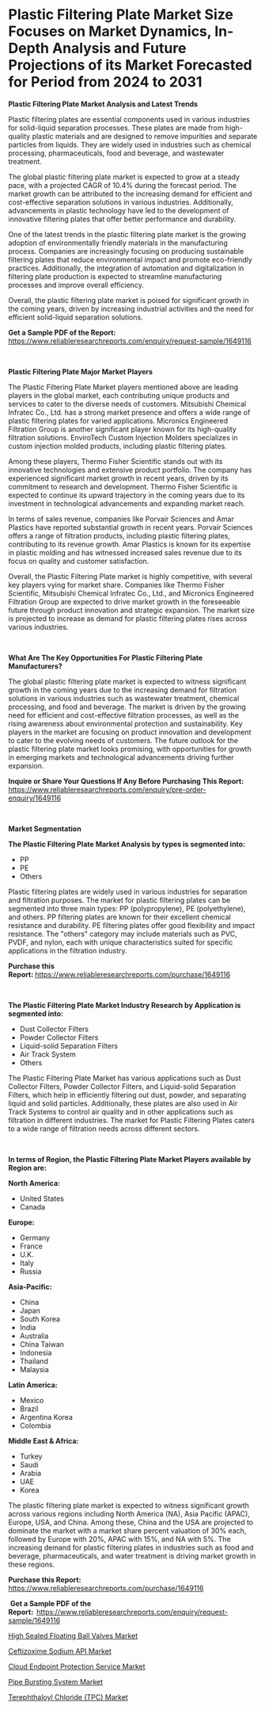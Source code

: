 <p><h1>Plastic Filtering Plate Market Size Focuses on Market Dynamics, In-Depth Analysis and Future Projections of its Market Forecasted for Period from 2024 to 2031</h1></p><p><strong>Plastic Filtering Plate Market Analysis and Latest Trends</strong></p>
<p><p>Plastic filtering plates are essential components used in various industries for solid-liquid separation processes. These plates are made from high-quality plastic materials and are designed to remove impurities and separate particles from liquids. They are widely used in industries such as chemical processing, pharmaceuticals, food and beverage, and wastewater treatment.</p><p>The global plastic filtering plate market is expected to grow at a steady pace, with a projected CAGR of 10.4% during the forecast period. The market growth can be attributed to the increasing demand for efficient and cost-effective separation solutions in various industries. Additionally, advancements in plastic technology have led to the development of innovative filtering plates that offer better performance and durability.</p><p>One of the latest trends in the plastic filtering plate market is the growing adoption of environmentally friendly materials in the manufacturing process. Companies are increasingly focusing on producing sustainable filtering plates that reduce environmental impact and promote eco-friendly practices. Additionally, the integration of automation and digitalization in filtering plate production is expected to streamline manufacturing processes and improve overall efficiency.</p><p>Overall, the plastic filtering plate market is poised for significant growth in the coming years, driven by increasing industrial activities and the need for efficient solid-liquid separation solutions.</p></p>
<p><strong>Get a Sample PDF of the Report:&nbsp;</strong> <a href="https://www.reliableresearchreports.com/enquiry/request-sample/1649116">https://www.reliableresearchreports.com/enquiry/request-sample/1649116</a></p>
<p>&nbsp;</p>
<p><strong>Plastic Filtering Plate Major Market Players</strong></p>
<p><p>The Plastic Filtering Plate Market players mentioned above are leading players in the global market, each contributing unique products and services to cater to the diverse needs of customers. Mitsubishi Chemical Infratec Co., Ltd. has a strong market presence and offers a wide range of plastic filtering plates for varied applications. Micronics Engineered Filtration Group is another significant player known for its high-quality filtration solutions. EnviroTech Custom Injection Molders specializes in custom injection molded products, including plastic filtering plates.</p><p>Among these players, Thermo Fisher Scientific stands out with its innovative technologies and extensive product portfolio. The company has experienced significant market growth in recent years, driven by its commitment to research and development. Thermo Fisher Scientific is expected to continue its upward trajectory in the coming years due to its investment in technological advancements and expanding market reach.</p><p>In terms of sales revenue, companies like Porvair Sciences and Amar Plastics have reported substantial growth in recent years. Porvair Sciences offers a range of filtration products, including plastic filtering plates, contributing to its revenue growth. Amar Plastics is known for its expertise in plastic molding and has witnessed increased sales revenue due to its focus on quality and customer satisfaction.</p><p>Overall, the Plastic Filtering Plate market is highly competitive, with several key players vying for market share. Companies like Thermo Fisher Scientific, Mitsubishi Chemical Infratec Co., Ltd., and Micronics Engineered Filtration Group are expected to drive market growth in the foreseeable future through product innovation and strategic expansion. The market size is projected to increase as demand for plastic filtering plates rises across various industries.</p></p>
<p>&nbsp;</p>
<p><strong>What Are The Key Opportunities For Plastic Filtering Plate Manufacturers?</strong></p>
<p><p>The global plastic filtering plate market is expected to witness significant growth in the coming years due to the increasing demand for filtration solutions in various industries such as wastewater treatment, chemical processing, and food and beverage. The market is driven by the growing need for efficient and cost-effective filtration processes, as well as the rising awareness about environmental protection and sustainability. Key players in the market are focusing on product innovation and development to cater to the evolving needs of customers. The future outlook for the plastic filtering plate market looks promising, with opportunities for growth in emerging markets and technological advancements driving further expansion.</p></p>
<p><strong>Inquire or Share Your Questions If Any Before Purchasing This Report:</strong> <a href="https://www.reliableresearchreports.com/enquiry/pre-order-enquiry/1649116">https://www.reliableresearchreports.com/enquiry/pre-order-enquiry/1649116</a></p>
<p>&nbsp;</p>
<p><strong>Market Segmentation</strong></p>
<p><strong>The Plastic Filtering Plate Market Analysis by types is segmented into:</strong></p>
<p><ul><li>PP</li><li>PE</li><li>Others</li></ul></p>
<p><p>Plastic filtering plates are widely used in various industries for separation and filtration purposes. The market for plastic filtering plates can be segmented into three main types: PP (polypropylene), PE (polyethylene), and others. PP filtering plates are known for their excellent chemical resistance and durability. PE filtering plates offer good flexibility and impact resistance. The "others" category may include materials such as PVC, PVDF, and nylon, each with unique characteristics suited for specific applications in the filtration industry.</p></p>
<p><strong>Purchase this Report:&nbsp;</strong><a href="https://www.reliableresearchreports.com/purchase/1649116">https://www.reliableresearchreports.com/purchase/1649116</a></p>
<p>&nbsp;</p>
<p><strong>The Plastic Filtering Plate Market Industry Research by Application is segmented into:</strong></p>
<p><ul><li>Dust Collector Filters</li><li>Powder Collector Filters</li><li>Liquid-solid Separation Filters</li><li>Air Track System</li><li>Others</li></ul></p>
<p><p>The Plastic Filtering Plate Market has various applications such as Dust Collector Filters, Powder Collector Filters, and Liquid-solid Separation Filters, which help in efficiently filtering out dust, powder, and separating liquid and solid particles. Additionally, these plates are also used in Air Track Systems to control air quality and in other applications such as filtration in different industries. The market for Plastic Filtering Plates caters to a wide range of filtration needs across different sectors.</p></p>
<p>&nbsp;</p>
<p><strong>In terms of Region, the Plastic Filtering Plate Market Players available by Region are:</strong></p>
<p>
    <p> <strong> North America: </strong>
        <ul>
            <li>United States</li>
            <li>Canada</li>
        </ul>
        </p> 
    <p> <strong> Europe: </strong>
        <ul>
            <li>Germany</li>
            <li>France</li>
            <li>U.K.</li>
            <li>Italy</li>
            <li>Russia</li>
        </ul>
        </p> 
    <p> <strong> Asia-Pacific: </strong>
        <ul>
            <li>China</li>
            <li>Japan</li>
            <li>South Korea</li>
            <li>India</li>
            <li>Australia</li>
            <li>China Taiwan</li>
            <li>Indonesia</li>
            <li>Thailand</li>
            <li>Malaysia</li>
        </ul>
        </p> 
    <p> <strong> Latin America: </strong>
        <ul>
            <li>Mexico</li>
            <li>Brazil</li>
            <li>Argentina Korea</li>
            <li>Colombia</li>
        </ul>
        </p> 
    <p> <strong> Middle East & Africa: </strong>
        <ul>
            <li>Turkey</li>
            <li>Saudi</li>
            <li>Arabia</li>
            <li>UAE</li>
            <li>Korea</li>
        </ul>
    </p>
    </p>
<p><p>The plastic filtering plate market is expected to witness significant growth across various regions including North America (NA), Asia Pacific (APAC), Europe, USA, and China. Among these, China and the USA are projected to dominate the market with a market share percent valuation of 30% each, followed by Europe with 20%, APAC with 15%, and NA with 5%. The increasing demand for plastic filtering plates in industries such as food and beverage, pharmaceuticals, and water treatment is driving market growth in these regions.</p></p>
<p><strong>Purchase this Report: </strong><a href="https://www.reliableresearchreports.com/purchase/1649116">https://www.reliableresearchreports.com/purchase/1649116</a></p>
<p>&nbsp;<strong>Get a Sample PDF of the Report:&nbsp;&nbsp;</strong><a href="https://www.reliableresearchreports.com/enquiry/request-sample/1649116">https://www.reliableresearchreports.com/enquiry/request-sample/1649116</a></p>
<p><strong></strong></p>
<p><p><a href="https://medium.com/@rachelyoung56/analyzing-high-sealed-floating-ball-valves-market-global-industry-perspective-and-forecast-2024-b2e97b4b3b56">High Sealed Floating Ball Valves Market</a></p><p><a href="https://medium.com/@rachelyoung56/ceftizoxime-sodium-api-market-trends-forecast-and-competitive-analysis-to-2031-7b2aa4069054">Ceftizoxime Sodium API Market</a></p><p><a href="https://medium.com/@caleighhane2777/cloud-endpoint-protection-service-market-comprehensive-assessment-by-type-application-and-b45578751f97">Cloud Endpoint Protection Service Market</a></p><p><a href="https://medium.com/@paulmcglynn6456/pipe-bursting-system-market-comprehensive-assessment-by-type-application-and-geography-5f2da9a13580">Pipe Bursting System Market</a></p><p><a href="https://medium.com/@bethelokon998/decoding-terephthaloyl-chloride-tpc-market-metrics-market-share-trends-and-growth-patterns-96fe2a432d9a">Terephthaloyl Chloride (TPC) Market</a></p></p>